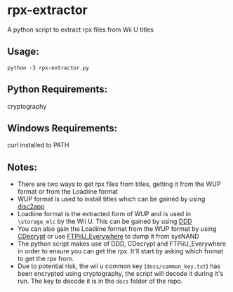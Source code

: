 # rpx-extractor
A python script to extract rpx files from Wii U titles

## Usage:
`python -3 rpx-extractor.py`

## Python Requirements:
cryptography

## Windows Requirements:
curl installed to PATH

## Notes:
- There are two ways to get rpx files from titles, getting it from the WUP format or from the Loadiine format
- WUP format is used to install titles which can be gained by using [disc2app](https://github.com/koolkdev/disc2app)
- Loadiine format is the extracted form of WUP and is used in `\storage_mlc` by the Wii U. This can be gained by using [DDD](https://github.com/dimok789/ddd)
- You can also gain the Loadiine format from the WUP format by using [CDecrypt](https://github.com/phacoxcll/cdecrypt) or use [FTPiiU_Everywhere](https://github.com/FIX94/ftpiiu/) to dump it from sysNAND
- The python script makes use of DDD, CDecrypt and FTPiiU_Everywhere in order to ensure you can get the rpx. It'll start by asking which fromat to get the rpx from.
- Due to potential risk, the wii u common key (`docs/common_key.txt`) has been encrypted using cryptography, the script will decode it during it's run. The key to decode it is in the `docs` folder of the repo.
